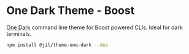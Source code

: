 # One Dark Theme - Boost

[One Dark](https://github.com/atom/atom/tree/master/packages/one-dark-ui) command line theme for Boost powered CLIs.
Ideal for dark terminals.

```bash
npm install @jil/theme-one-dark --dev
```

